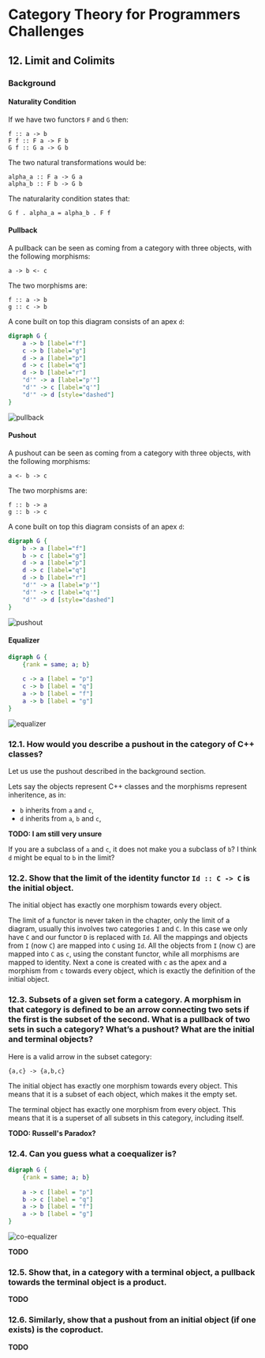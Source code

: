 # Category Theory for Programmers Challenges

## 12. Limit and Colimits

### Background

#### Naturality Condition

If we have two functors `F` and `G` then:

```
f :: a -> b
F f :: F a -> F b
G f :: G a -> G b
```

The two natural transformations would be:

```
alpha_a :: F a -> G a
alpha_b :: F b -> G b
```

The naturalarity condition states that:

```
G f . alpha_a = alpha_b . F f
```

#### Pullback

A pullback can be seen as coming from a category with three objects, with the following morphisms:

```
a -> b <- c
```

The two morphisms are:

```
f :: a -> b
g :: c -> b
```

A cone built on top this diagram consists of an apex `d`:

```dot
digraph G {
    a -> b [label="f"]
    c -> b [label="g"]
    d -> a [label="p"]
    d -> c [label="q"]
    d -> b [label="r"]
    "d'" -> a [label="p'"]
    "d'" -> c [label="q'"]
    "d'" -> d [style="dashed"]
}
```

![pullback](https://rawgit.com/awalterschulze/category-theory-for-programmers-challenges/master/202-1.png "pullback")

#### Pushout

A pushout can be seen as coming from a category with three objects, with the following morphisms:

```
a <- b -> c
```

The two morphisms are:

```
f :: b -> a
g :: b -> c
```

A cone built on top this diagram consists of an apex `d`:

```dot
digraph G {
    b -> a [label="f"]
    b -> c [label="g"]
    d -> a [label="p"]
    d -> c [label="q"]
    d -> b [label="r"]
    "d'" -> a [label="p'"]
    "d'" -> c [label="q'"]
    "d'" -> d [style="dashed"]
}
```

![pushout](https://rawgit.com/awalterschulze/category-theory-for-programmers-challenges/master/202-2.png "pushout")

#### Equalizer

```dot
digraph G {
    {rank = same; a; b}
    
    c -> a [label = "p"]
    c -> b [label = "q"]
    a -> b [label = "f"]
    a -> b [label = "g"]
}
```

![equalizer](https://rawgit.com/awalterschulze/category-theory-for-programmers-challenges/master/202-3.png "equalizer")


### 12.1. How would you describe a pushout in the category of C++ classes?

Let us use the pushout described in the background section.

Lets say the objects represent C++ classes and the morphisms represent inheritence, as in:

-  `b` inherits from `a` and `c`,
-  `d` inherits from `a`, `b` and `c`,

**TODO: I am still very unsure**

If you are a subclass of `a` and `c`, it does not make you a subclass of `b`?
I think `d` might be equal to `b` in the limit?

### 12.2. Show that the limit of the identity functor `Id :: C -> C` is the initial object.

The initial object has exactly one morphism towards every object.

The limit of a functor is never taken in the chapter, only the limit of a diagram, usually this involves two categories `I` and `C`.
In this case we only have `C` and our functor `D` is replaced with `Id`.
All the mappings and objects from `I` (now `C`) are mapped into `C` using `Id`.
All the objects from `I` (now `C`) are mapped into `C` as `c`, using the constant functor, while all morphisms are mapped to identity.
Next a cone is created with `c` as the apex and a morphism from `c` towards every object, which is exactly the definition of the initial object.

### 12.3. Subsets of a given set form a category. A morphism in that category is defined to be an arrow connecting two sets if the first is the subset of the second. What is a pullback of two sets in such a category? What’s a pushout? What are the initial and terminal objects?

Here is a valid arrow in the subset category:

`{a,c} -> {a,b,c}`

The initial object has exactly one morphism towards every object.
This means that it is a subset of each object, which makes it the empty set.

The terminal object has exactly one morphism from every object.
This means that it is a superset of all subsets in this category, including itself.

**TODO: Russell's Paradox?**

### 12.4. Can you guess what a coequalizer is?


```dot
digraph G {
    {rank = same; a; b}
    
    a -> c [label = "p"]
    b -> c [label = "q"]
    a -> b [label = "f"]
    a -> b [label = "g"]
}
```

![co-equalizer](https://rawgit.com/awalterschulze/category-theory-for-programmers-challenges/master/202-4-1.png "co-equalizer")

**TODO**

### 12.5. Show that, in a category with a terminal object, a pullback towards the terminal object is a product.

**TODO**

### 12.6. Similarly, show that a pushout from an initial object (if one exists) is the coproduct.

**TODO**